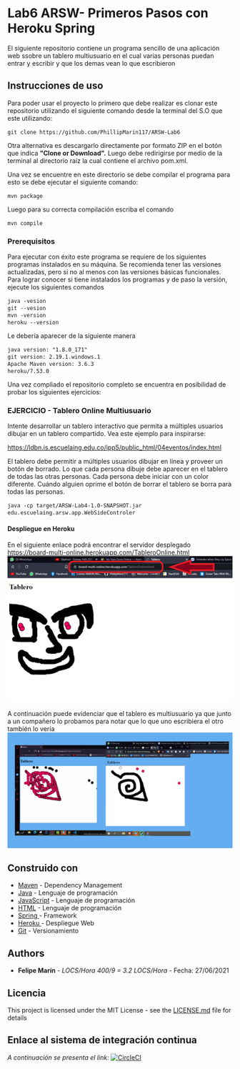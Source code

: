 # Lab6 ARSW- Primeros Pasos con Heroku Spring

El siguiente repositorio contiene un programa sencillo de una aplicación web ssobre un tablero multiusuario en el cual varias personas puedan entrar y escribir y que los demas vean lo que escribieron

## Instrucciones de uso

Para poder usar el proyecto lo primero que debe realizar es clonar este repositorio utilizando el siguiente comando desde la terminal del S.O que este utilizando:

```
git clone https://github.com/PhillipMarin117/ARSW-Lab6
```
Otra alternativa es descargarlo directamente por formato ZIP en el botón que indica **"Clone or Download".**
Luego debe redirigirse por medio de la terminal al directorio raíz la cual contiene el archivo pom.xml.

Una vez se encuentre en este directorio se debe compilar el programa para esto se debe ejecutar el siguiente comando:

```
mvn package
```
Luego para su correcta compilación escriba el comando 
```
mvn compile
```

### Prerequisitos

Para ejecutar con éxito este programa se requiere de los siguientes programas instalados en su máquina. Se recomienda tener las versiones actualizadas, pero si no al menos con las versiones básicas funcionales. Para lograr conocer si tiene instalados los programas y de paso la versión, ejecute los siguientes comandos
```
java -vesion
git --vesion
mvn -version
heroku --version
```

Le debería aparecer de la siguiente manera
```
java version: "1.8.0_171"
git version: 2.19.1.windows.1
Apache Maven version: 3.6.3
heroku/7.53.0
```
Una vez compliado el repositorio completo se encuentra en posibilidad de probar los siguientes ejercicios:


###  EJERCICIO  - Tablero Online Multiusuario


Intente desarrollar un tablero interactivo que permita a múltiples usuarios dibujar en un tablero compartido. Vea este ejemplo para inspirarse:

https://ldbn.is.escuelaing.edu.co/ipp5/public_html/04eventos/index.html

El tablero debe permitir a múltiples usuarios dibujar en línea y proveer un botón de borrado. Lo que cada persona dibuje debe aparecer en el tablero de todas las otras personas. Cada persona debe iniciar con un color diferente. Cuándo alguien oprime el botón de borrar el tablero se borra para todas las personas.
```
java -cp target/ARSW-Lab4-1.0-SNAPSHOT.jar edu.escuelaing.arsw.app.WebSideControler
```
#### Despliegue en Heroku
En el siguiente enlace podrá encontrar el servidor desplegado
https://board-multi-online.herokuapp.com/TableroOnline.html
![](img/HerokuTablero.png)

A continuación puede evidenciar que el tablero es multiusuario ya que junto a un compañero lo probamos para notar que lo que uno escribiera el otro también lo vería
![](img/HerokuMulti.png)


## Construido con


* [Maven](https://maven.apache.org/) - Dependency Management
* [Java](https://www.java.com/es/download/) - Lenguaje de programación
* [JavaScript](https://www.javascript.com/) - Lenguaje de programación
*  [HTML](https://html.spec.whatwg.org/multipage/) - Lenguaje de programación
*  [Spring ](https://spring.io/quickstart)  - Framework
* [Heroku ](https://spring.io/quickstart) - Despliegue Web
* [Git](https://github.com/) - Versionamiento



## Authors

* **Felipe Marín** - *LOCS/Hora  400/9 = 3.2 LOCS/Hora* - Fecha: 27/06/2021



## Licencia

This project is licensed under the MIT License - see the [LICENSE.md](LICENSE.md) file for details

## Enlace al sistema de integración continua

_A continuación se presenta el link:_
[![CircleCI](https://circleci.com/gh/PhillipMarin117/ARSW-Lab6.svg?style=svg)](https://circleci.com/gh/PhillipMarin117/ARSW-Lab6)